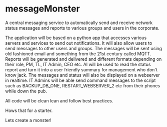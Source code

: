 # messageMonster

A central messaging service to automatically send and receive network status messages and reports to various groups and users in the corporate.
  
  The application will be based on a python app that accesses various servers and services to send out notifications.
  It will also allow users to send messages to other users and groups.
  The messages will be sent using old fashioned email and something from the 21st century called MQTT.
  Reports will be generated and delivered and different formats depending on their role, PM, TL, IT Admin, CEO etc.
  AI will be used to read the status report and turn it into a user friendly summary for management who don't know jack.
  The messages and status will also be displayed on a webserver in realtime.
  IT Admins will be able send command messages to the script such as BACKUP_DB_ONE, RESTART_WEBSERVER_2 etc from their phones while down the pub.
  
  All code will be clean lean and follow best practices.
  
  Hows that for a starter.

  Lets create a monster!
